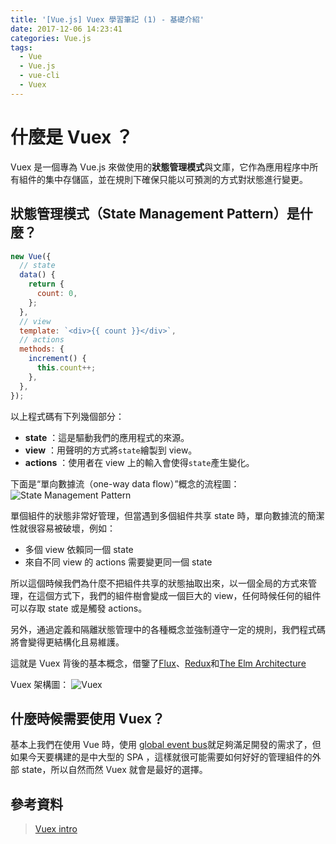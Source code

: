 ```yaml
---
title: '[Vue.js] Vuex 學習筆記 (1) - 基礎介紹'
date: 2017-12-06 14:23:41
categories: Vue.js
tags:
  - Vue
  - Vue.js
  - vue-cli
  - Vuex
---
```


# 什麼是 Vuex ？

Vuex 是一個專為 Vue.js 來做使用的**狀態管理模式**與文庫，它作為應用程序中所有組件的集中存儲區，並在規則下確保只能以可預測的方式對狀態進行變更。

<!-- more -->

## **狀態管理模式**（State Management Pattern）是什麼？

```js
new Vue({
  // state
  data() {
    return {
      count: 0,
    };
  },
  // view
  template: `<div>{{ count }}</div>`,
  // actions
  methods: {
    increment() {
      this.count++;
    },
  },
});
```

以上程式碼有下列幾個部分：

- **state** ：這是驅動我們的應用程式的來源。
- **view** ：用聲明的方式將`state`繪製到 view。
- **actions** ：使用者在 view 上的輸入會使得`state`產生變化。

下面是“單向數據流（one-way data flow）”概念的流程圖：
![State Management Pattern](flow.png)

單個組件的狀態非常好管理，但當遇到多個組件共享 state 時，單向數據流的簡潔性就很容易被破壞，例如：

- 多個 view 依賴同一個 state
- 來自不同 view 的 actions 需要變更同一個 state

所以這個時候我們為什麼不把組件共享的狀態抽取出來，以一個全局的方式來管理，在這個方式下，我們的組件樹會變成一個巨大的 view，任何時候任何的組件可以存取 state 或是觸發 actions。

另外，通過定義和隔離狀態管理中的各種概念並強制遵守一定的規則，我們程式碼將會變得更結構化且易維護。

這就是 Vuex 背後的基本概念，借鑒了[Flux](https://facebook.github.io/flux/docs/overview.html)、[Redux](http://redux.js.org/)和[The Elm Architecture](https://guide.elm-lang.org/architecture/)

Vuex 架構圖：
![Vuex](vuex.png)

## 什麼時候需要使用 Vuex？

基本上我們在使用 Vue 時，使用 [global event bus](https://cn.vuejs.org/v2/guide/components.html#非父子组件通信)就足夠滿足開發的需求了，但如果今天要構建的是中大型的 SPA ，這樣就很可能需要如何好好的管理組件的外部 state，所以自然而然 Vuex 就會是最好的選擇。

## 參考資料

> [Vuex intro](https://vuex.vuejs.org/)
